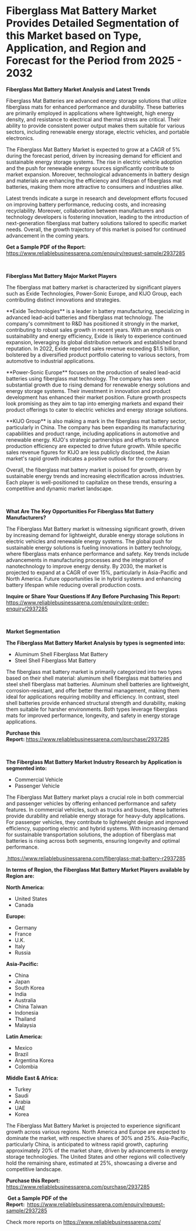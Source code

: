 <p><h1>Fiberglass Mat Battery Market Provides Detailed Segmentation of this Market based on Type, Application, and Region and Forecast for the Period from 2025 - 2032</h1></p><p><strong>Fiberglass Mat Battery Market Analysis and Latest Trends</strong></p>
<p><p>Fiberglass Mat Batteries are advanced energy storage solutions that utilize fiberglass mats for enhanced performance and durability. These batteries are primarily employed in applications where lightweight, high energy density, and resistance to electrical and thermal stress are critical. Their ability to provide consistent power output makes them suitable for various sectors, including renewable energy storage, electric vehicles, and portable electronics.</p><p>The Fiberglass Mat Battery Market is expected to grow at a CAGR of 5% during the forecast period, driven by increasing demand for efficient and sustainable energy storage systems. The rise in electric vehicle adoption and the push for renewable energy sources significantly contribute to market expansion. Moreover, technological advancements in battery design and materials are enhancing the efficiency and lifespan of fiberglass mat batteries, making them more attractive to consumers and industries alike.</p><p>Latest trends indicate a surge in research and development efforts focused on improving battery performance, reducing costs, and increasing recyclability. Moreover, collaboration between manufacturers and technology developers is fostering innovation, leading to the introduction of next-generation fiberglass mat battery solutions tailored to specific market needs. Overall, the growth trajectory of this market is poised for continued advancement in the coming years.</p></p>
<p><strong>Get a Sample PDF of the Report:&nbsp;</strong> <a href="https://www.reliablebusinessarena.com/enquiry/request-sample/2937285?utm_campaign=2566&utm_medium=2&utm_source=Github&utm_content=ia&utm_term=14032025&utm_id=fiberglass-mat-battery">https://www.reliablebusinessarena.com/enquiry/request-sample/2937285</a></p>
<p>&nbsp;</p>
<p><strong>Fiberglass Mat Battery Major Market Players</strong></p>
<p><p>The fiberglass mat battery market is characterized by significant players such as Exide Technologies, Power-Sonic Europe, and KIJO Group, each contributing distinct innovations and strategies. </p><p>**Exide Technologies** is a leader in battery manufacturing, specializing in advanced lead-acid batteries and fiberglass mat technology. The company's commitment to R&D has positioned it strongly in the market, contributing to robust sales growth in recent years. With an emphasis on sustainability and energy efficiency, Exide is likely to experience continued expansion, leveraging its global distribution network and established brand reputation. In 2022, Exide reported sales revenue exceeding $1.5 billion, bolstered by a diversified product portfolio catering to various sectors, from automotive to industrial applications.</p><p>**Power-Sonic Europe** focuses on the production of sealed lead-acid batteries using fiberglass mat technology. The company has seen substantial growth due to rising demand for renewable energy solutions and energy storage systems. Their investment in innovation and product development has enhanced their market position. Future growth prospects look promising as they aim to tap into emerging markets and expand their product offerings to cater to electric vehicles and energy storage solutions.</p><p>**KIJO Group** is also making a mark in the fiberglass mat battery sector, particularly in China. The company has been expanding its manufacturing capabilities and product range, including applications in automotive and renewable energy. KIJO's strategic partnerships and efforts to enhance production efficiency are expected to drive future growth. While specific sales revenue figures for KIJO are less publicly disclosed, the Asian market's rapid growth indicates a positive outlook for the company.</p><p>Overall, the fiberglass mat battery market is poised for growth, driven by sustainable energy trends and increasing electrification across industries. Each player is well-positioned to capitalize on these trends, ensuring a competitive and dynamic market landscape.</p></p>
<p>&nbsp;</p>
<p><strong>What Are The Key Opportunities For Fiberglass Mat Battery Manufacturers?</strong></p>
<p><p>The Fiberglass Mat Battery market is witnessing significant growth, driven by increasing demand for lightweight, durable energy storage solutions in electric vehicles and renewable energy systems. The global push for sustainable energy solutions is fueling innovations in battery technology, where fiberglass mats enhance performance and safety. Key trends include advancements in manufacturing processes and the integration of nanotechnology to improve energy density. By 2030, the market is projected to expand at a CAGR of over 15%, particularly in Asia-Pacific and North America. Future opportunities lie in hybrid systems and enhancing battery lifespan while reducing overall production costs.</p></p>
<p><strong>Inquire or Share Your Questions If Any Before Purchasing This Report:</strong> <a href="https://www.reliablebusinessarena.com/enquiry/pre-order-enquiry/2937285?utm_campaign=2566&utm_medium=2&utm_source=Github&utm_content=ia&utm_term=14032025&utm_id=fiberglass-mat-battery">https://www.reliablebusinessarena.com/enquiry/pre-order-enquiry/2937285</a></p>
<p>&nbsp;</p>
<p><strong>Market Segmentation</strong></p>
<p><strong>The Fiberglass Mat Battery Market Analysis by types is segmented into:</strong></p>
<p><ul><li>Aluminum Shell Fiberglass Mat Battery</li><li>Steel Shell Fiberglass Mat Battery</li></ul></p>
<p><p>The fiberglass mat battery market is primarily categorized into two types based on their shell material: aluminum shell fiberglass mat batteries and steel shell fiberglass mat batteries. Aluminum shell batteries are lightweight, corrosion-resistant, and offer better thermal management, making them ideal for applications requiring mobility and efficiency. In contrast, steel shell batteries provide enhanced structural strength and durability, making them suitable for harsher environments. Both types leverage fiberglass mats for improved performance, longevity, and safety in energy storage applications.</p></p>
<p><strong>Purchase this Report:&nbsp;</strong><a href="https://www.reliablebusinessarena.com/purchase/2937285?utm_campaign=2566&utm_medium=2&utm_source=Github&utm_content=ia&utm_term=14032025&utm_id=fiberglass-mat-battery">https://www.reliablebusinessarena.com/purchase/2937285</a></p>
<p>&nbsp;</p>
<p><strong>The Fiberglass Mat Battery Market Industry Research by Application is segmented into:</strong></p>
<p><ul><li>Commercial Vehicle</li><li>Passenger Vehicle</li></ul></p>
<p><p>The Fiberglass Mat Battery market plays a crucial role in both commercial and passenger vehicles by offering enhanced performance and safety features. In commercial vehicles, such as trucks and buses, these batteries provide durability and reliable energy storage for heavy-duty applications. For passenger vehicles, they contribute to lightweight design and improved efficiency, supporting electric and hybrid systems. With increasing demand for sustainable transportation solutions, the adoption of fiberglass mat batteries is rising across both segments, ensuring longevity and optimal performance.</p></p>
<p><a href="https://www.reliablebusinessarena.com/fiberglass-mat-battery-r2937285?utm_campaign=2566&utm_medium=2&utm_source=Github&utm_content=ia&utm_term=14032025&utm_id=fiberglass-mat-battery">&nbsp;https://www.reliablebusinessarena.com/fiberglass-mat-battery-r2937285</a></p>
<p><strong>In terms of Region, the Fiberglass Mat Battery Market Players available by Region are:</strong></p>
<p>
    <p> <strong> North America: </strong>
        <ul>
            <li>United States</li>
            <li>Canada</li>
        </ul>
        </p> 
    <p> <strong> Europe: </strong>
        <ul>
            <li>Germany</li>
            <li>France</li>
            <li>U.K.</li>
            <li>Italy</li>
            <li>Russia</li>
        </ul>
        </p> 
    <p> <strong> Asia-Pacific: </strong>
        <ul>
            <li>China</li>
            <li>Japan</li>
            <li>South Korea</li>
            <li>India</li>
            <li>Australia</li>
            <li>China Taiwan</li>
            <li>Indonesia</li>
            <li>Thailand</li>
            <li>Malaysia</li>
        </ul>
        </p> 
    <p> <strong> Latin America: </strong>
        <ul>
            <li>Mexico</li>
            <li>Brazil</li>
            <li>Argentina Korea</li>
            <li>Colombia</li>
        </ul>
        </p> 
    <p> <strong> Middle East & Africa: </strong>
        <ul>
            <li>Turkey</li>
            <li>Saudi</li>
            <li>Arabia</li>
            <li>UAE</li>
            <li>Korea</li>
        </ul>
    </p>
    </p>
<p><p>The Fiberglass Mat Battery Market is projected to experience significant growth across various regions. North America and Europe are expected to dominate the market, with respective shares of 30% and 25%. Asia-Pacific, particularly China, is anticipated to witness rapid growth, capturing approximately 20% of the market share, driven by advancements in energy storage technologies. The United States and other regions will collectively hold the remaining share, estimated at 25%, showcasing a diverse and competitive landscape.</p></p>
<p><strong>Purchase this Report: </strong><a href="https://www.reliablebusinessarena.com/purchase/2937285?utm_campaign=2566&utm_medium=2&utm_source=Github&utm_content=ia&utm_term=14032025&utm_id=fiberglass-mat-battery">https://www.reliablebusinessarena.com/purchase/2937285</a></p>
<p>&nbsp;<strong>Get a Sample PDF of the Report:&nbsp;&nbsp;</strong><a href="https://www.reliablebusinessarena.com/enquiry/request-sample/2937285?utm_campaign=2566&utm_medium=2&utm_source=Github&utm_content=ia&utm_term=14032025&utm_id=fiberglass-mat-battery">https://www.reliablebusinessarena.com/enquiry/request-sample/2937285</a></p>
<p><strong></strong></p>
<p>Check more reports on <a href="https://www.reliablebusinessarena.com/?utm_campaign=2566&utm_medium=2&utm_source=Github&utm_content=ia&utm_term=14032025&utm_id=fiberglass-mat-battery">https://www.reliablebusinessarena.com/</a></p>